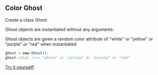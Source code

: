 ## Color Ghost

Create a class Ghost

Ghost objects are instantiated without any arguments.

Ghost objects are given a random color attribute of "white" or "yellow" or "purple" or "red" when instantiated

```javascript
ghost = new Ghost();
ghost.color //=> "white" or "yellow" or "purple" or "red"
```

[Try it yourself!](https://www.codewars.com/kata/53f1015fa9fe02cbda00111a)
